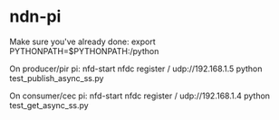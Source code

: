 ndn-pi
======

Make sure you've already done:
export PYTHONPATH=$PYTHONPATH:<PyNDN root>/python

On producer/pir pi:
nfd-start
nfdc register / udp://192.168.1.5
python test_publish_async_ss.py

On consumer/cec pi:
nfd-start
nfdc register / udp://192.168.1.4
python test_get_async_ss.py
